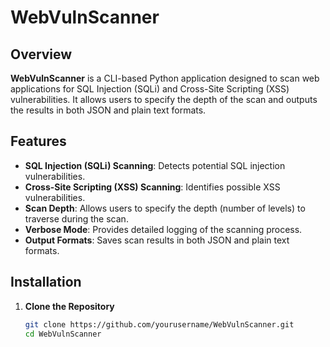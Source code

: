 # WebVulnScanner

## Overview

**WebVulnScanner** is a CLI-based Python application designed to scan web applications for SQL Injection (SQLi) and Cross-Site Scripting (XSS) vulnerabilities. It allows users to specify the depth of the scan and outputs the results in both JSON and plain text formats.

## Features

- **SQL Injection (SQLi) Scanning**: Detects potential SQL injection vulnerabilities.
- **Cross-Site Scripting (XSS) Scanning**: Identifies possible XSS vulnerabilities.
- **Scan Depth**: Allows users to specify the depth (number of levels) to traverse during the scan.
- **Verbose Mode**: Provides detailed logging of the scanning process.
- **Output Formats**: Saves scan results in both JSON and plain text formats.

## Installation

1. **Clone the Repository**

   ```bash
   git clone https://github.com/yourusername/WebVulnScanner.git
   cd WebVulnScanner
